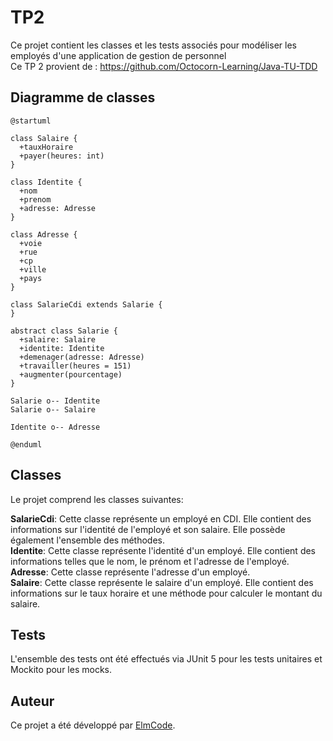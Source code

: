 # TP2

Ce projet contient les classes et les tests associés pour modéliser les employés d'une application de gestion de personnel<br>
Ce TP 2 provient de : https://github.com/Octocorn-Learning/Java-TU-TDD

## Diagramme de classes

```plantuml
@startuml

class Salaire {
  +tauxHoraire
  +payer(heures: int)
}

class Identite {
  +nom
  +prenom
  +adresse: Adresse
}

class Adresse {
  +voie
  +rue
  +cp
  +ville
  +pays
}

class SalarieCdi extends Salarie {
}

abstract class Salarie {
  +salaire: Salaire
  +identite: Identite
  +demenager(adresse: Adresse)
  +travailler(heures = 151)
  +augmenter(pourcentage)
}

Salarie o-- Identite
Salarie o-- Salaire

Identite o-- Adresse

@enduml
```
## Classes

Le projet comprend les classes suivantes:

**SalarieCdi**: Cette classe représente un employé en CDI. Elle contient des informations sur l'identité de l'employé
et son salaire. Elle possède également l'ensemble des méthodes.<br>
**Identite**: Cette classe représente l'identité d'un employé. Elle contient des informations telles que le nom, le prénom
et l'adresse de l'employé.<br>
**Adresse**: Cette classe représente l'adresse d'un employé.<br>
**Salaire**: Cette classe représente le salaire d'un employé. Elle contient des informations sur le taux horaire et
une méthode pour calculer le montant du salaire.

## Tests

L'ensemble des tests ont été effectués via JUnit 5 pour les tests unitaires et Mockito pour les mocks.

## Auteur 

Ce projet a été développé par [ElmCode](https://github.com/ELMcode).
